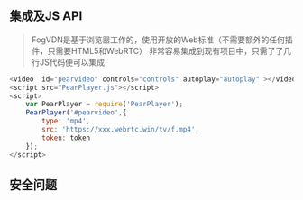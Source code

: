 ## 集成及JS API
> FogVDN是基于浏览器工作的，使用开放的Web标准（不需要额外的任何插件，只需要HTML5和WebRTC）
> 非常容易集成到现有项目中，只需了了几行JS代码便可以集成

``` js
<video  id="pearvideo" controls="controls" autoplay="autoplay" ></video>
<script src="PearPlayer.js"></script>
<script>
    var PearPlayer = require('PearPlayer');
    PearPlayer('#pearvideo',{
        type: 'mp4',
        src: 'https://xxx.webrtc.win/tv/f.mp4',
        token: token
    });
</script>
```

## 安全问题

